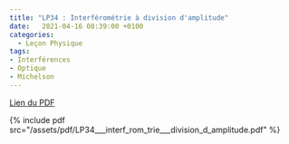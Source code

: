 ```yaml
---
title: "LP34 : Interférométrie à division d'amplitude"
date:   2021-04-16 08:39:00 +0100
categories:
  - Leçon Physique
tags:
- Interférences
- Optique
- Michelson
---
```

[Lien du PDF](/assets/pdf/LP34___interf_rom_trie___division_d_amplitude.pdf)

{% include pdf src="/assets/pdf/LP34___interf_rom_trie___division_d_amplitude.pdf" %}
